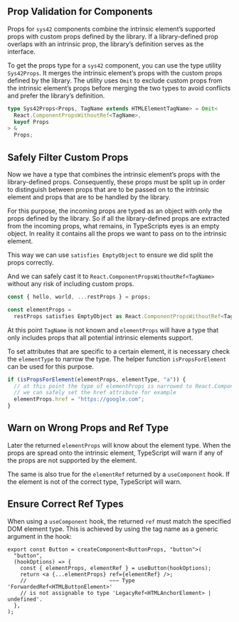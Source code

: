 ## Prop Validation for Components

Props for `sys42` components combine the intrinsic element’s supported props with custom props defined by the library. If a library-defined prop overlaps with an intrinsic prop, the library’s definition serves as the interface.

To get the props type for a `sys42` component, you can use the type utility `Sys42Props`. It merges the intrinsic element’s props with the custom props defined by the library. The utility uses `Omit` to exclude custom props from the intrinsic element’s props before merging the two types to avoid conflicts and prefer the library’s definition.

```typescript
type Sys42Props<Props, TagName extends HTMLElementTagName> = Omit<
  React.ComponentPropsWithoutRef<TagName>,
  keyof Props
> &
  Props;
```

## Safely Filter Custom Props

Now we have a type that combines the intrinsic element’s props with the library-defined props. Consequently, these props must be split up in order to distinguish between props that are to be passed on to the intrinsic element and props that are to be handled by the library.

For this purpose, the incoming props are typed as an object with only the props defined by the library. So if all the library-defined props are extracted from the incoming props, what remains, in TypeScripts eyes is an empty object. In reality it contains all the props we want to pass on to the intrinsic element.

This way we can use `satisfies EmptyObject` to ensure we did split the props correctly.

And we can safely cast it to `React.ComponentPropsWithoutRef<TagName>` without any risk of including custom props.

```typescript
const { hello, world, ...restProps } = props;

const elementProps =
  restProps satisfies EmptyObject as React.ComponentPropsWithoutRef<TagName>;
```

At this point `TagName` is not known and `elementProps` will have a type that only includes props that all potential intrinsic elements support.

To set attributes that are specific to a certain element, it is necessary check the `elementType` to narrow the type. The helper function `isPropsForElement` can be used for this purpose.

```typescript
if (isPropsForElement(elementProps, elementType, "a")) {
  // at this point the type of elementProps is narrowed to React.ComponentPropsWithoutRef<"a">
  // we can safely set the href attribute for example
  elementProps.href = "https://google.com";
}
```

## Warn on Wrong Props and Ref Type

Later the returned `elementProps` will know about the element type. When the props are spread onto the intrinsic element, TypeScript will warn if any of the props are not supported by the element.

The same is also true for the `elementRef` returned by a `useComponent` hook. If the element is not of the correct type, TypeScript will warn.

## Ensure Correct Ref Types

When using a `useComponent` hook, the returned `ref` must match the specified DOM element type. This is achieved by using the tag name as a generic argument in the hook:

```tsx
export const Button = createComponent<ButtonProps, "button">(
  "button",
  (hookOptions) => {
    const { elementProps, elementRef } = useButton(hookOptions);
    return <a {...elementProps} ref={elementRef} />;
    //                          ~~~ Type 'ForwardedRef<HTMLButtonElement>'
    // is not assignable to type 'LegacyRef<HTMLAnchorElement> | undefined'.
  },
);
```
